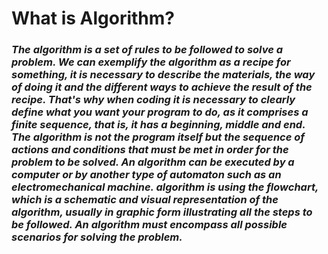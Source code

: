 # **What is Algorithm?**

### *The algorithm is a set of rules to be followed to solve a problem. We can exemplify the algorithm as a recipe for something, it is necessary to describe the materials, the way of doing it and the different ways to achieve the result of the recipe. That's why when coding it is necessary to clearly define what you want your program to do, as it comprises a finite sequence, that is, it has a beginning, middle and end. The algorithm is not the program itself but the sequence of actions and conditions that must be met in order for the problem to be solved. An algorithm can be executed by a computer or by another type of automaton such as an electromechanical machine. algorithm is using the flowchart, which is a schematic and visual representation of the algorithm, usually in graphic form illustrating all the steps to be followed. An algorithm must encompass all possible scenarios for solving the problem.*
